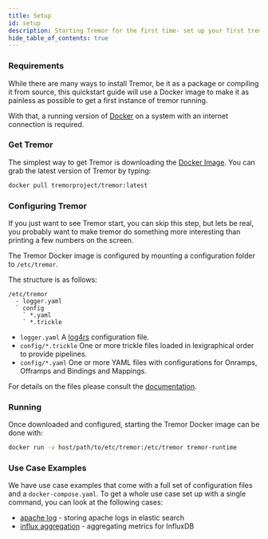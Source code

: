 ```yaml
---
title: Setup
id: setup
description: Starting Tremor for the first time- set up your first tremor installation.
hide_table_of_contents: true
---
```


### Requirements

While there are many ways to install Tremor, be it as a package or compiling it from source, this quickstart guide will use a Docker image to make it as painless as possible to get a first instance of tremor running.

With that, a running version of [Docker](https://docker.io) on a system with an internet connection is required.

### Get Tremor

The simplest way to get Tremor is downloading the [Docker Image](https://hub.docker.com/r/tremorproject/tremor). You can grab the latest version of Tremor by typing:

```bash
docker pull tremorproject/tremor:latest
```

### Configuring Tremor

If you just want to see Tremor start, you can skip this step, but lets be real, you probably want to make tremor do something more interesting than printing a few numbers on the screen.

The Tremor Docker image is configured by mounting a configuration folder to `/etc/tremor`.

The structure is as follows:

```text
/etc/tremor
  - logger.yaml
  ` config
    ` *.yaml
    ` *.trickle
```

* `logger.yaml` A [log4rs](https://docs.rs/log4rs/0.10.0/log4rs/#examples) configuration file.
* `config/*.trickle` One or more trickle files loaded in lexigraphical order to provide pipelines.
* `config/*.yaml` One or more YAML files with configurations for Onramps, Offramps and Bindings and Mappings.

For details on the files please consult the [documentation](https://docs.tremor.rs/operations/configuration).

### Running

Once downloaded and configured, starting the Tremor Docker image can be done with:

```bash
docker run -v host/path/to/etc/tremor:/etc/tremor tremor-runtime
```

### Use Case Examples

We have use case examples that come with a full set of configuration files and a `docker-compose.yaml`. To get a whole use case set up with a single command, you can look at the following cases:

* [apache log](https://docs.tremor.rs/workshop/examples/10_logstash) - storing apache logs in elastic search
* [influx aggregation](https://docs.tremor.rs/workshop/examples/11_influx) - aggregating metrics for InfluxDB
